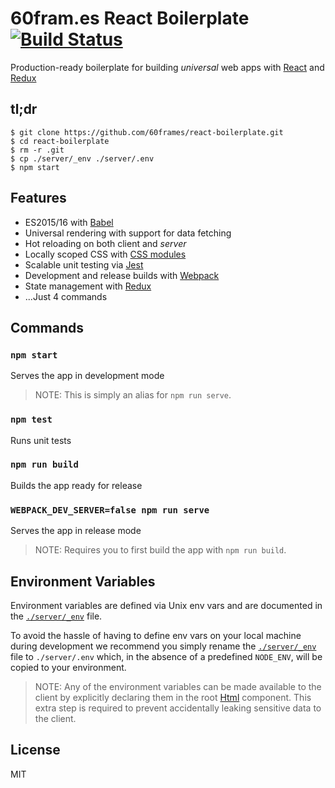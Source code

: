 # 60fram.es React Boilerplate [![Build Status](https://travis-ci.org/60frames/react-boilerplate.svg?branch=master)](https://travis-ci.org/60frames/react-boilerplate)

Production-ready boilerplate for building *universal* web apps with [React](https://github.com/facebook/react) and [Redux](https://github.com/reactjs/redux)

## tl;dr

```
$ git clone https://github.com/60frames/react-boilerplate.git
$ cd react-boilerplate
$ rm -r .git
$ cp ./server/_env ./server/.env
$ npm start
```

## Features

- ES2015/16 with [Babel](https://github.com/babel/babel)
- Universal rendering with support for data fetching
- Hot reloading on both client and *server*
- Locally scoped CSS with [CSS modules](https://github.com/css-modules)
- Scalable unit testing via [Jest](https://github.com/facebook/jest)
- Development and release builds with [Webpack](https://github.com/webpack/webpack)
- State management with [Redux](https://github.com/reactjs/redux)
- ...Just 4 commands

## Commands

### `npm start`

Serves the app in development mode

> NOTE: This is simply an alias for `npm run serve`.

### `npm test`

Runs unit tests

### `npm run build`

Builds the app ready for release

### `WEBPACK_DEV_SERVER=false npm run serve`

Serves the app in release mode

> NOTE: Requires you to first build the app with `npm run build`.

## Environment Variables

Environment variables are defined via Unix env vars and are documented in the [`./server/_env`](server/_env) file.

To avoid the hassle of having to define env vars on your local machine during development we recommend you simply rename the [`./server/_env`](server/_env) file to `./server/.env` which, in the absence of a predefined `NODE_ENV`, will be copied to your environment.

> NOTE: Any of the environment variables can be made available to the client by explicitly declaring them in the root [Html](src/components/html/Html.js) component. This extra step is required to prevent accidentally leaking sensitive data to the client.

## License
MIT
